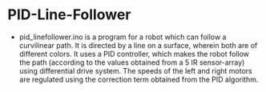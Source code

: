 # PID-Line-Follower

* pid_linefollower.ino is a program for a robot which can follow a curvilinear path. It is directed by a line on a surface, wherein both are of different colors. It uses a PID controller, which makes the robot follow the path (according to the values obtained from a 5 IR sensor-array) using differential drive system. The speeds of the left and right motors are regulated using the correction term obtained from the PID algorithm.
